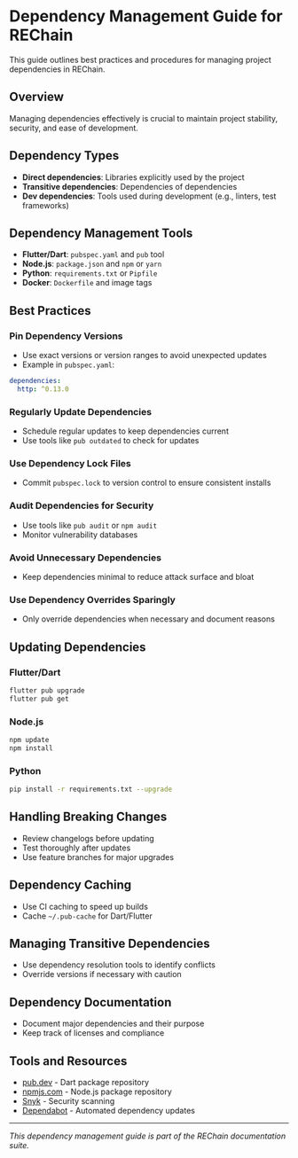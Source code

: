 # Dependency Management Guide for REChain

This guide outlines best practices and procedures for managing project dependencies in REChain.

## Overview

Managing dependencies effectively is crucial to maintain project stability, security, and ease of development.

## Dependency Types

- **Direct dependencies**: Libraries explicitly used by the project
- **Transitive dependencies**: Dependencies of dependencies
- **Dev dependencies**: Tools used during development (e.g., linters, test frameworks)

## Dependency Management Tools

- **Flutter/Dart**: `pubspec.yaml` and `pub` tool
- **Node.js**: `package.json` and `npm` or `yarn`
- **Python**: `requirements.txt` or `Pipfile`
- **Docker**: `Dockerfile` and image tags

## Best Practices

### Pin Dependency Versions

- Use exact versions or version ranges to avoid unexpected updates
- Example in `pubspec.yaml`:
```yaml
dependencies:
  http: ^0.13.0
```

### Regularly Update Dependencies

- Schedule regular updates to keep dependencies current
- Use tools like `pub outdated` to check for updates

### Use Dependency Lock Files

- Commit `pubspec.lock` to version control to ensure consistent installs

### Audit Dependencies for Security

- Use tools like `pub audit` or `npm audit`
- Monitor vulnerability databases

### Avoid Unnecessary Dependencies

- Keep dependencies minimal to reduce attack surface and bloat

### Use Dependency Overrides Sparingly

- Only override dependencies when necessary and document reasons

## Updating Dependencies

### Flutter/Dart

```bash
flutter pub upgrade
flutter pub get
```

### Node.js

```bash
npm update
npm install
```

### Python

```bash
pip install -r requirements.txt --upgrade
```

## Handling Breaking Changes

- Review changelogs before updating
- Test thoroughly after updates
- Use feature branches for major upgrades

## Dependency Caching

- Use CI caching to speed up builds
- Cache `~/.pub-cache` for Dart/Flutter

## Managing Transitive Dependencies

- Use dependency resolution tools to identify conflicts
- Override versions if necessary with caution

## Dependency Documentation

- Document major dependencies and their purpose
- Keep track of licenses and compliance

## Tools and Resources

- [pub.dev](https://pub.dev/) - Dart package repository
- [npmjs.com](https://www.npmjs.com/) - Node.js package repository
- [Snyk](https://snyk.io/) - Security scanning
- [Dependabot](https://dependabot.com/) - Automated dependency updates

---

*This dependency management guide is part of the REChain documentation suite.*
